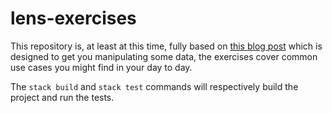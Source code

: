 # lens-exercises

This repository is, at least at this time, fully based on [this blog post](https://williamyaoh.com/posts/2019-04-25-lens-exercises.html) which is designed to get you manipulating some data, the exercises cover common use cases you might find in your day to day.

The `stack build` and `stack test` commands will respectively build the project and run the tests.

